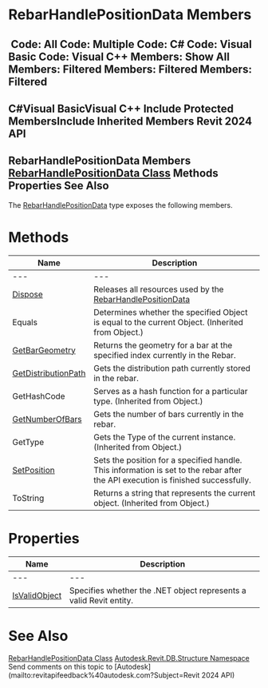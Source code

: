# RebarHandlePositionData Members

﻿
 Code: All Code: Multiple Code: C# Code: Visual Basic Code: Visual C++  Members: Show All Members: Filtered Members: Filtered Members: Filtered   
---  
C#Visual BasicVisual C++
Include Protected MembersInclude Inherited Members
Revit 2024 API  
---  
RebarHandlePositionData Members  
[RebarHandlePositionData Class](de2e3a20-4203-f6bd-8166-a0d3a973d16b.md "RebarHandlePositionData Class") Methods Properties See Also  
---  
The [RebarHandlePositionData](de2e3a20-4203-f6bd-8166-a0d3a973d16b.md "RebarHandlePositionData Class") type exposes the following members.
# Methods
| Name | Description |
| --- | --- |
| --- | --- | --- |
| [Dispose](4460aa20-2e35-e7c3-686d-97ec21a64871.md "Dispose Method") | Releases all resources used by the [RebarHandlePositionData](de2e3a20-4203-f6bd-8166-a0d3a973d16b.md "RebarHandlePositionData Class") |
| Equals | Determines whether the specified Object is equal to the current Object. (Inherited from Object.) |
| [GetBarGeometry](9486bba5-4657-637c-41e9-7337ca8e6a7c.md "GetBarGeometry Method") | Returns the geometry for a bar at the specified index currently in the Rebar. |
| [GetDistributionPath](c09f23dd-cb6f-e2b4-b63e-1620d65cb3c5.md "GetDistributionPath Method") | Gets the distribution path currently stored in the rebar. |
| GetHashCode | Serves as a hash function for a particular type.  (Inherited from Object.) |
| [GetNumberOfBars](f6f1acfa-c7b8-bda2-1994-f1475601c75f.md "GetNumberOfBars Method") | Gets the number of bars currently in the rebar. |
| GetType | Gets the Type of the current instance. (Inherited from Object.) |
| [SetPosition](690efb38-6607-4509-d8f5-6c7fd853c9f5.md "SetPosition Method") | Sets the position for a specified handle. This information is set to the rebar after the API execution is finished successfully. |
| ToString | Returns a string that represents the current object. (Inherited from Object.) |

# Properties
| Name | Description |
| --- | --- |
| --- | --- | --- |
| [IsValidObject](53a48a0c-79f0-35e3-d42f-73871610d05c.md "IsValidObject Property") | Specifies whether the .NET object represents a valid Revit entity. |

# See Also
[RebarHandlePositionData Class](de2e3a20-4203-f6bd-8166-a0d3a973d16b.md "RebarHandlePositionData Class")
[Autodesk.Revit.DB.Structure Namespace](d586b341-f687-9d90-e96d-255806b7d4fc.md "Autodesk.Revit.DB.Structure Namespace")
Send comments on this topic to [Autodesk](mailto:revitapifeedback%40autodesk.com?Subject=Revit 2024 API)